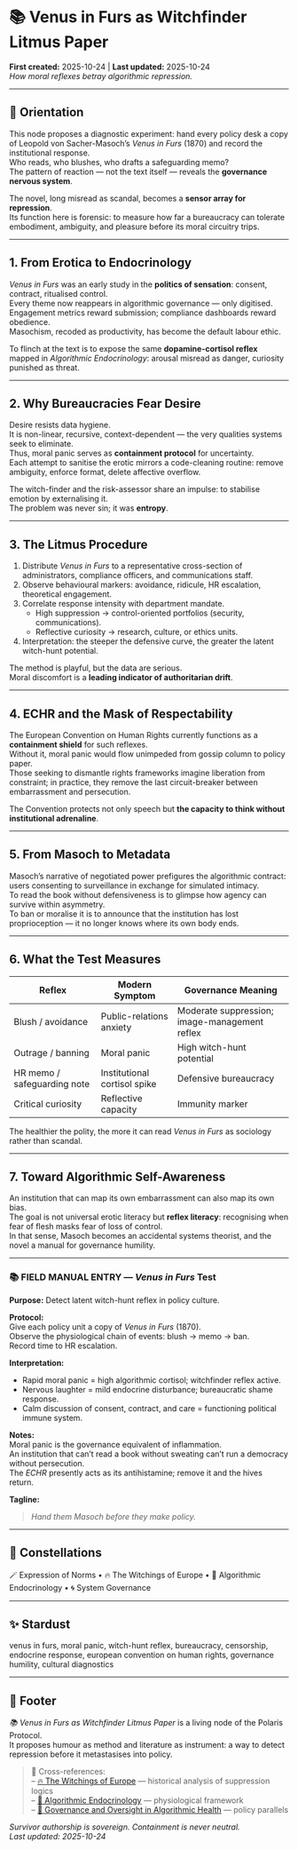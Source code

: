 # 📚 Venus in Furs as Witchfinder Litmus Paper  
**First created:** 2025-10-24 | **Last updated:** 2025-10-24  
*How moral reflexes betray algorithmic repression.*

---

## 🧭 Orientation  

This node proposes a diagnostic experiment: hand every policy desk a copy of Leopold von Sacher-Masoch’s *Venus in Furs* (1870) and record the institutional response.  
Who reads, who blushes, who drafts a safeguarding memo?  
The pattern of reaction — not the text itself — reveals the **governance nervous system**.

The novel, long misread as scandal, becomes a **sensor array for repression**.  
Its function here is forensic: to measure how far a bureaucracy can tolerate embodiment, ambiguity, and pleasure before its moral circuitry trips.

---

## 1. From Erotica to Endocrinology  

*Venus in Furs* was an early study in the **politics of sensation**: consent, contract, ritualised control.  
Every theme now reappears in algorithmic governance — only digitised.  
Engagement metrics reward submission; compliance dashboards reward obedience.  
Masochism, recoded as productivity, has become the default labour ethic.  

To flinch at the text is to expose the same **dopamine-cortisol reflex** mapped in *Algorithmic Endocrinology*: arousal misread as danger, curiosity punished as threat.  

---

## 2. Why Bureaucracies Fear Desire  

Desire resists data hygiene.  
It is non-linear, recursive, context-dependent — the very qualities systems seek to eliminate.  
Thus, moral panic serves as **containment protocol** for uncertainty.  
Each attempt to sanitise the erotic mirrors a code-cleaning routine: remove ambiguity, enforce format, delete affective overflow.  

The witch-finder and the risk-assessor share an impulse: to stabilise emotion by externalising it.  
The problem was never sin; it was **entropy**.

---

## 3. The Litmus Procedure  

1. Distribute *Venus in Furs* to a representative cross-section of administrators, compliance officers, and communications staff.  
2. Observe behavioural markers: avoidance, ridicule, HR escalation, theoretical engagement.  
3. Correlate response intensity with department mandate.  
   - High suppression → control-oriented portfolios (security, communications).  
   - Reflective curiosity → research, culture, or ethics units.  
4. Interpretation: the steeper the defensive curve, the greater the latent witch-hunt potential.  

The method is playful, but the data are serious.  
Moral discomfort is a **leading indicator of authoritarian drift**.

---

## 4. ECHR and the Mask of Respectability  

The European Convention on Human Rights currently functions as a **containment shield** for such reflexes.  
Without it, moral panic would flow unimpeded from gossip column to policy paper.  
Those seeking to dismantle rights frameworks imagine liberation from constraint; in practice, they remove the last circuit-breaker between embarrassment and persecution.  

The Convention protects not only speech but **the capacity to think without institutional adrenaline**.  

---

## 5. From Masoch to Metadata  

Masoch’s narrative of negotiated power prefigures the algorithmic contract: users consenting to surveillance in exchange for simulated intimacy.  
To read the book without defensiveness is to glimpse how agency can survive within asymmetry.  
To ban or moralise it is to announce that the institution has lost proprioception — it no longer knows where its own body ends.  

---

## 6. What the Test Measures  

| Reflex | Modern Symptom | Governance Meaning |
|--------|----------------|--------------------|
| Blush / avoidance | Public-relations anxiety | Moderate suppression; image-management reflex |
| Outrage / banning | Moral panic | High witch-hunt potential |
| HR memo / safeguarding note | Institutional cortisol spike | Defensive bureaucracy |
| Critical curiosity | Reflective capacity | Immunity marker |

The healthier the polity, the more it can read *Venus in Furs* as sociology rather than scandal.  

---

## 7. Toward Algorithmic Self-Awareness  

An institution that can map its own embarrassment can also map its own bias.  
The goal is not universal erotic literacy but **reflex literacy**: recognising when fear of flesh masks fear of loss of control.  
In that sense, Masoch becomes an accidental systems theorist, and the novel a manual for governance humility.  

---

### 📚 FIELD MANUAL ENTRY — *Venus in Furs* Test  

**Purpose:** Detect latent witch-hunt reflex in policy culture.  

**Protocol:**  
Give each policy unit a copy of *Venus in Furs* (1870).  
Observe the physiological chain of events: blush → memo → ban.  
Record time to HR escalation.  

**Interpretation:**  
- Rapid moral panic = high algorithmic cortisol; witchfinder reflex active.  
- Nervous laughter = mild endocrine disturbance; bureaucratic shame response.  
- Calm discussion of consent, contract, and care = functioning political immune system.  

**Notes:**  
Moral panic is the governance equivalent of inflammation.  
An institution that can’t read a book without sweating can’t run a democracy without persecution.  
The *ECHR* presently acts as its antihistamine; remove it and the hives return.  

**Tagline:**  
> *Hand them Masoch before they make policy.*

---

## 🌌 Constellations  

🪄 Expression of Norms • 🔥 The Witchings of Europe • 🧬 Algorithmic Endocrinology • 🌀 System Governance  

---

## ✨ Stardust  

venus in furs, moral panic, witch-hunt reflex, bureaucracy, censorship, endocrine response, european convention on human rights, governance humility, cultural diagnostics  

---

## 🏮 Footer  

*📚 Venus in Furs as Witchfinder Litmus Paper* is a living node of the Polaris Protocol.  
It proposes humour as method and literature as instrument: a way to detect repression before it metastasises into policy.  

> 📡 Cross-references:  
> – [🔥 The Witchings of Europe](./🔥_the_witchings_of_europe.md) — historical analysis of suppression logics  
> – [🧬 Algorithmic Endocrinology](../🧬_Algorithmic_Endocrinology/README.md) — physiological framework  
> – [🧭 Governance and Oversight in Algorithmic Health](../🧬_Algorithmic_Endocrinology/🧭_governance_and_oversight_in_algorithmic_health.md) — policy parallels  

*Survivor authorship is sovereign. Containment is never neutral.*  
_Last updated: 2025-10-24_
